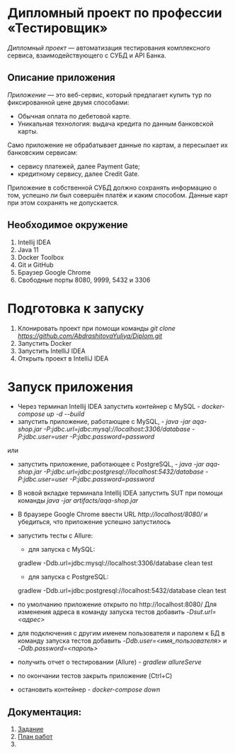 # Дипломный проект по профессии «Тестировщик»

*Дипломный проект* — автоматизация тестирования комплексного сервиса, взаимодействующего с СУБД и API Банка.

## Описание приложения

*Приложение* — это веб-сервис, который предлагает купить тур по фиксированной цене двумя способами:

* Обычная оплата по дебетовой карте.
* Уникальная технология: выдача кредита по данным банковской карты.


Само приложение не обрабатывает данные по картам, а пересылает их банковским сервисам:
* сервису платежей, далее Payment Gate;
* кредитному сервису, далее Credit Gate.


Приложение в собственной СУБД должно сохранять информацию о том, успешно ли был совершён платёж и каким способом. Данные карт при этом сохранять не допускается.

## Необходимое окружение
1. Intellij IDEA
2. Java 11
3. Docker Toolbox
4. Git и GitHub
5. Браузер Google Chrome
6. Свободные порты  8080, 9999, 5432 и 3306


# Подготовка к запуску
1. Клонировать проект при помощи команды *git clone https://github.com/AbdrashitovaYuliya/Diplom.git*
2. Запустить Docker
3. Запустить IntelliJ IDEA
4. Открыть проект в IntelliJ IDEA


# Запуск приложения
* Через терминал Intellij IDEA запустить контейнер с MySQL - *docker-compose up -d --build*
* запустить приложение, работающее с MySQL, - *java -jar aqa-shop.jar -P:jdbc.url=jdbc:mysql://localhost:3306/database -P:jdbc.user=user -P:jdbc.password=password*


или


* запустить приложение, работающее с PostgreSQL, - *java -jar aqa-shop.jar -P:jdbc.url=jdbc:postgresql://localhost:5432/database -P:jdbc.user=user -P:jdbc.password=password*
* В новой вкладке терминала Intellij IDEA запустить SUT при помощи команды *java -jar artifacts/aqa-shop.jar*
* В браузере Google Сhrome ввести URL *http://localhost/8080/* и убедиться, что приложение успешно запустилось


    
* запустить тесты с Allure:
    * для запуска с MySQL:
   
   gradlew -Ddb.url=jdbc:mysql://localhost:3306/database clean test
   
    * для запуска с PostgreSQL:
   
   gradlew -Ddb.url=jdbc:postgresql://localhost:5432/database clean test
   
* по умолчанию приложение открыто по http://localhost:8080/ Для изменения адреса в команду запуска тестов добавить *-Dsut.url=<адрес>*
* для подключения с другим именем пользователя и паролем к БД в команду запуска тестов добавить *-Ddb.user=<имя_пользователя>* и *-Ddb.password=<пароль>*
* получить отчет о тестировании (Allure) - *gradlew allureServe*
* по окончании тестов закрыть приложение (Ctrl+C)
* остановить контейнер - *docker-compose down*


## Документация:
1. [Задание](https://github.com/AbdrashitovaYuliya/Diploma/blob/master/docs/Task.md)
2. [План работ](https://github.com/AbdrashitovaYuliya/Diploma/blob/master/docs/Plan.md)
3.    